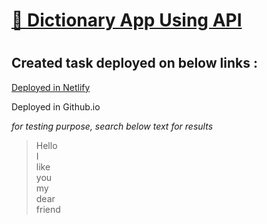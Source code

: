 # [🔗 Dictionary App Using API](https://dictionary-app-api-sk7.netlify.app/)

#

## Created task deployed on below links :

<a href="https://dictionary-app-api-sk7.netlify.app/">Deployed in Netlify</a>

Deployed in Github.io

<i>for testing purpose, search below text for results</i>

> Hello </br>
> I </br>
> like </br>
> you </br>
> my </br>
> dear </br>
> friend </br>

#
